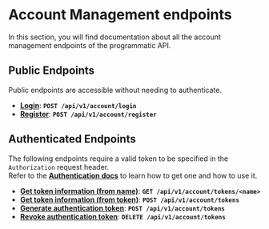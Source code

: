 Account Management endpoints
============================

In this section, you will find documentation about all the account management endpoints of the programmatic API.  

Public Endpoints
----------------

Public endpoints are accessible without needing to authenticate.

- [**Login**](login/post.md): **`POST /api/v1/account/login`**
- [**Register**](register/post.md): **`POST /api/v1/account/register`**

Authenticated Endpoints
-----------------------

The following endpoints require a valid token to be specified in the `Authorization` request header.  
Refer to the [**Authentication docs**](../authentication.md) to learn how to get one and how to use it.  

- [**Get token information (from name)**](tokens/get.md): **`GET /api/v1/account/tokens/<name>`**
- [**Get token information (from token)**](tokens/post.md): **`POST /api/v1/account/tokens`**
- [**Generate authentication token**](tokens/post.md): **`POST /api/v1/account/tokens`**
- [**Revoke authentication token**](tokens/delete.md): **`DELETE /api/v1/account/tokens`**
